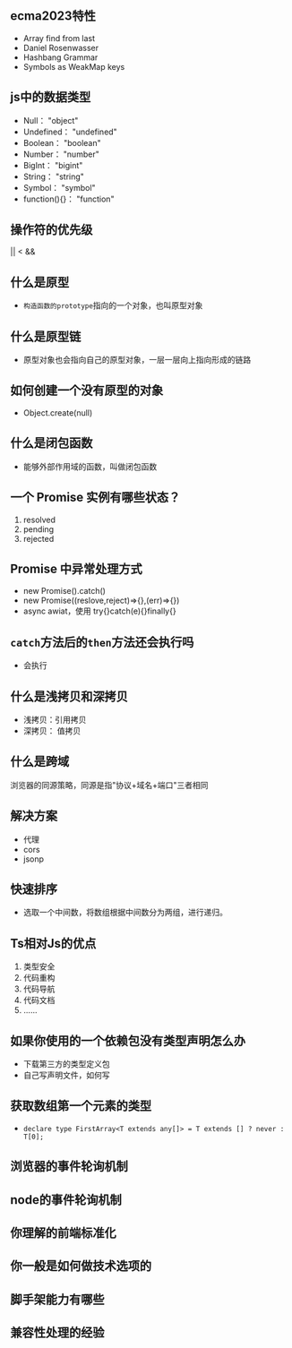 ## ecma2023特性

- Array find from last	
- Daniel Rosenwasser	
- Hashbang Grammar	
- Symbols as WeakMap keys	

## js中的数据类型

- Null：	"object"	
- Undefined：	"undefined"
- Boolean：	"boolean"	
- Number：	"number"	
- BigInt：	"bigint"	
- String：	"string"	
- Symbol：	"symbol"
- function(){}： "function"

## 操作符的优先级

|| < &&

## 什么是原型

- `构造函数的prototype`指向的一个对象，也叫原型对象

## 什么是原型链

- 原型对象也会指向自己的原型对象，一层一层向上指向形成的链路

## 如何创建一个没有原型的对象

- Object.create(null)

## 什么是闭包函数

- 能够外部作用域的函数，叫做闭包函数

## 一个 Promise 实例有哪些状态？

1. resolved
2. pending
3. rejected

## Promise 中异常处理方式

- new Promise().catch()
- new Promise((reslove,reject)=>{},(err)=>{})
- async awiat，使用 try{}catch(e){}finally{}

## `catch`方法后的`then`方法还会执行吗

- 会执行

## 什么是浅拷贝和深拷贝

- 浅拷贝：引用拷贝
- 深拷贝： 值拷贝


## 什么是跨域

浏览器的同源策略，同源是指"协议+域名+端口"三者相同

## 解决方案

- 代理
- cors
- jsonp

## 快速排序

- 选取一个中间数，将数组根据中间数分为两组，进行递归。

## Ts相对Js的优点

1. 类型安全
2. 代码重构
3. 代码导航
4. 代码文档
5. ......

## 如果你使用的一个依赖包没有类型声明怎么办

- 下载第三方的类型定义包
- 自己写声明文件，如何写

## 获取数组第一个元素的类型

- `declare type FirstArray<T extends any[]> = T extends [] ? never : T[0];`

## 浏览器的事件轮询机制

## node的事件轮询机制

## 你理解的前端标准化

## 你一般是如何做技术选项的

## 脚手架能力有哪些

## 兼容性处理的经验